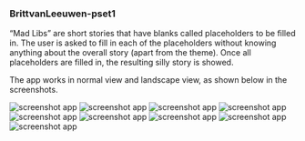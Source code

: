 ### BrittvanLeeuwen-pset1

“Mad Libs” are short stories that have blanks called placeholders to be filled in.
The user is asked to fill in each of the placeholders without knowing anything about the overall story (apart from the theme).
Once all placeholders are filled in, the resulting silly story is showed.

The app works in normal view and landscape view, as shown below in the screenshots.

![screenshot app](doc/screenshot1.jpeg)
![screenshot app](doc/screenshot2.jpeg)
![screenshot app](doc/screenshot3.jpeg)
![screenshot app](doc/screenshot4.jpeg)
![screenshot app](doc/screenshot5.jpeg)
![screenshot app](doc/screenshot6.jpeg)
![screenshot app](doc/screenshot7.jpeg)
![screenshot app](doc/screenshot8.jpeg)
![screenshot app](doc/screenshot9.jpeg)


